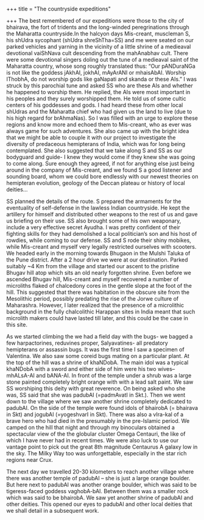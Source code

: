 +++
title = "The countryside expeditions"

+++
The best remembered of our expeditions were those to the city of
bhairava, the fort of tridents and the long-winded peregrinations
through the Maharatta countryside.In the halcyon days Mis-creant,
muscleman S, his shUdra sycophant (shUdra shreShTha=SS) and me were
seated on our parked vehicles and yarning in the vicinity of a little
shrine of a medieaval devotional vaiShNava cult descending from the
mahAnabhav cult. There were some devotional singers doling out the tune
of a medieaval saint of the Maharatta country, whose song roughly
translated thus: “Our pANDuraNGa is not like the goddess jAkhAI, jokhAI,
mAyArANI or mhaisAbAI. Worship IThobhA, do not worship gods like
gaNapati and skanda or these AIs.” I was struck by this parochial tune
and asked SS who are these AIs and whether he happened to worship them.
He replied, the AIs were most important in his peoples and they surely
worshipped them. He told us of some cultic centers of his goddesses and
gods. I had heard these from other local shUdras and the Maharatta chief
who had given us the land to live (due to his high regard for
brAhmaNas). So I was filled with an urge to explore these regions and
know more and echoed them to Mis-creant, who as ever was always game for
such adventures. She also came up with the bright idea that we might be
able to couple it with our project to investigate the diversity of
predaceous hemipterans of India, which was for long being contemplated.
She also suggested that we take along S and SS as our bodyguard and
guide- I knew they would come if they knew she was going to come along.
Sure enough they agreed, if not for anything else just being around in
the company of Mis-creant, and we found S a good listener and sounding
board, whom we could bore endlessly with our newest theories on
hemipteran evolution, geology of the Deccan plateau or history of local
deities…

SS planned the details of the route. S prepared the armaments for the
eventuality of self-defense in the lawless Indian countryside. He kept
the artillery for himself and distributed other weapons to the rest of
us and gave us briefing on their use. SS also brought some of his own
weaponary, include a very effective secret Ayudha. I was pretty
confident of their fighting skills for they had demolished a local
politician’s son and his host of rowdies, while coming to our defense.
SS and S rode their shiny mobikes, while Mis-creant and myself very
legally restricted ourselves with scooters. We headed early in the
morning towards Bhugaon in the Mulshi Taluka of the Pune district. After
a 2 hour drive we were at our destination. Parked suitably \~4 Km from
the village and started our ascent to the pristine Bhugav hill atop
which sits an old nearly forgotten shrine. Even before we ascended
Bhugav hill, Mis-creant and myself recovered a number of microliths
flaked of chalcedony cores in the gentle slope at the foot of the hill.
This suggested that there was habitation in the obscure site from the
Mesolithic period, possibly predating the rise of the Jorwe culture of
Maharashra. However, I later realized that the presence of a microlithic
background in the fully chalcolithic Harappan sites in India meant that
such microlith makers could have lasted till later, and this could be
the case in this site.

As we started climbing the we had a field day with the bugs- we bagged a
few harpactorines, reduvines proper, Salyavatines- all predatory
hemipterans or assassin bugs. It was the first time I saw a specimen of
Valentina. We also saw some coreid bugs mating on a particular plant. At
the top of the hill was a shrine of khaNDobA. The main idol was a
typical khaNDobA with a sword and either side of him were his two wives–
mhALsA-AI and bANA-AI. In front of the temple under a shrub was a large
stone painted completely bright orange with with a lead salt paint. We
saw SS worshiping this deity with great reverence. On being asked who
she was, SS said that she was padubAI (=padmAvatI in Skt.). Then we went
down to the village where we saw another shrine completely dedicated to
padubAI. On the side of the temple were found idols of bhairobA (=
bhairava in Skt) and jogubAI (=yogeshvarI in Skt). There was also a
vIra-kal of a brave hero who had died in the presumably in the
pre-Islamic period. We camped on the hill that night and through my
binoculars obtained a spectacular view of the the globular cluster Omega
Centauri, the like of which I have never had in recent times. We were
also luck to use our vantage point to pick out the great 8th magnitude
Centaurus A galaxy low in the sky. The Milky Way too was unforgettable,
especially in the star rich regions near Crux.

The next day we travelled 20-30 kilometers to reach another village
where there was another temple of padubAI – she is just a large orange
boulder. But here next to padubAI was another orange boulder, which was
said to be tigeress-faced goddess vaghobA-bAI. Between them was a
smaller rock which was said to be bhairobA. We saw yet another shrine of
padubAI and other deities. This opened our eyes to padubAI and other
local deities that we shall detail in a subsequent work.
